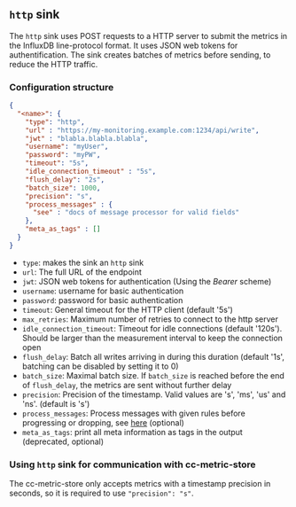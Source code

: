 <!--
---
title: Message sink to HTTP
description: Message sink for HTTP endpoints
categories: [cc-lib]
tags: ['Admin', 'Developer']
weight: 2
hugo_path: docs/reference/cc-lib/sinks/http.md
---
-->

## `http` sink

The `http` sink uses POST requests to a HTTP server to submit the metrics in the InfluxDB line-protocol format. It uses JSON web tokens for authentification. The sink creates batches of metrics before sending, to reduce the HTTP traffic.

### Configuration structure

```json
{
  "<name>": {
    "type": "http",
    "url" : "https://my-monitoring.example.com:1234/api/write",
    "jwt" : "blabla.blabla.blabla",
    "username": "myUser",
    "password": "myPW",
    "timeout": "5s",
    "idle_connection_timeout" : "5s",
    "flush_delay": "2s",
    "batch_size": 1000,
    "precision": "s",
    "process_messages" : {
      "see" : "docs of message processor for valid fields"
    },
    "meta_as_tags" : []
  }
}
```

- `type`: makes the sink an `http` sink
- `url`: The full URL of the endpoint
- `jwt`: JSON web tokens for authentication (Using the *Bearer* scheme)
- `username`: username for basic authentication
- `password`: password for basic authentication
- `timeout`: General timeout for the HTTP client (default '5s')
- `max_retries`: Maximum number of retries to connect to the http server
- `idle_connection_timeout`: Timeout for idle connections (default '120s'). Should be larger than the measurement interval to keep the connection open
- `flush_delay`: Batch all writes arriving in during this duration (default '1s', batching can be disabled by setting it to 0)
- `batch_size`: Maximal batch size. If `batch_size` is reached before the end of `flush_delay`, the metrics are sent without further delay
- `precision`: Precision of the timestamp. Valid values are 's', 'ms', 'us' and 'ns'. (default is 's')
- `process_messages`: Process messages with given rules before progressing or dropping, see [here](../pkg/messageProcessor/README.md) (optional)
- `meta_as_tags`: print all meta information as tags in the output (deprecated, optional)

### Using `http` sink for communication with cc-metric-store

The cc-metric-store only accepts metrics with a timestamp precision in seconds, so it is required to use `"precision": "s"`.
